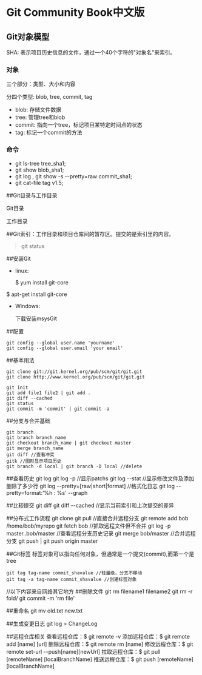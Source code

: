 
Git Community Book中文版
============================

## Git对象模型

  SHA: 表示项目历史信息的文件，通过一个40个字符的"对象名"来索引。

### 对象

   三个部分：类型、大小和内容

  分四个类型: blob, tree, commit, tag

  * blob: 存储文件数据
  * tree: 管理tree和blob
  * commit: 指向一个tree，标记项目某特定时间点的状态
  * tag: 标记一个commit的方法

### 命令

  * git ls-tree tree_sha1; 
  * git show blob_sha1; 
  * git log , git show -s --pretty=raw commit_sha1;
  * git cat-file tag v1.5;

  
##Git目录与工作目录

  Git目录

  工作目录

##Git索引：工作目录和项目仓库间的暂存区。提交的是索引里的内容。
  
  > git status


##安装Git
  
  * linux:
    
    $ yum install git-core
    
   $ apt-get install git-core
  
  * Windows:
    
    下载安装msysGit

##配置
    
    git config --global user.name 'yourname'
    git config --global user.email 'your email'


##基本用法
  
    git clone git://git.kernel.org/pub/scm/git/git.git
    git clone http://www.kernel.org/pub/scm/git/git.git

    git init
    git add file1 file2 | git add .
    git diff --cached
    git status
    git commit -m 'commit' | git commit -a

##分支与合并基础

    git branch
    git branch branch_name
    git checkout branch_name | git checkout master
    git merge branch_name
    git diff //查看冲突
    gitk //图形显示项目历史
    git branch -d local | git branch -D local //delete

##查看历史
    git log
    git log -p //显示patchs
    git log --stat //显示修改文件及添加删除了多少行
    git log --pretty=[raw|short|format] //格式化日志
    git log --pretty=format:'%h : %s' --graph

##比较提交
    git diff
    git diff --cached //显示当前索引和上次提交的差异

##分布式工作流程
    git clone
    git pull //直接合并远程分支
    git remote add bob /home/bob/myrepo
    git fetch bob //抓取远程文件但不合并
    git log -p master..bob/master //查看远程分支历史记录
    git merge bob/master //合并远程分支
    git push | git push origin master

##Git标签
   标签对象可以指向任何对象，但通常是一个提交(commit),而第一个是tree

    git tag tag-name commit_shavalue //轻量级，分支不移动
    git tag -a tag-name commit_shavalue //创建标签对象




//以下内容来自网络其它地方
##删除文件
    git rm filename1 filename2
    git rm -r fold/
    git commit -m 'rm file'
  
##重命名
    git mv old.txt new.txt

##生成变更日志
    git log > ChangeLog

##远程仓库相关
    查看远程仓库：$ git remote -v
    添加远程仓库：$ git remote add [name] [url]
    删除远程仓库：$ git remote rm [name]
    修改远程仓库：$ git remote set-url --push[name][newUrl]
    拉取远程仓库：$ git pull [remoteName] [localBranchName]
    推送远程仓库：$ git push [remoteName] [localBranchName]
